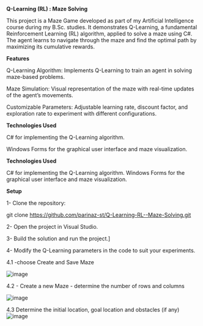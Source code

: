 **Q-Learning (RL) : Maze Solving**

This project is a Maze Game developed as part of my Artificial Intelligence course during my B.Sc. studies.
It demonstrates Q-Learning, a fundamental Reinforcement Learning (RL) algorithm, applied to solve a maze using C#. 
The agent learns to navigate through the maze and find the optimal path by maximizing its cumulative rewards.

__Features__

Q-Learning Algorithm: Implements Q-Learning to train an agent in solving maze-based problems.

Maze Simulation: Visual representation of the maze with real-time updates of the agent’s movements.

Customizable Parameters: Adjustable learning rate, discount factor, and exploration rate to experiment with different configurations.

__Technologies Used__

C# for implementing the Q-Learning algorithm.

Windows Forms for the graphical user interface and maze visualization.

__Technologies Used__

C# for implementing the Q-Learning algorithm.
Windows Forms for the graphical user interface and maze visualization.

**Setup**

1- Clone the repository:

  git clone https://github.com/parinaz-st/Q-Learning-RL--Maze-Solving.git

2- Open the project in Visual Studio.

3- Build the solution and run the project.]

4- Modify the Q-Learning parameters in the code to suit your experiments.

  4.1 -choose Create and Save Maze 

![image](https://github.com/user-attachments/assets/fc8ecb11-b4ec-4a46-a051-f8b2ca5d6a18)

  4.2 - Create a new Maze - determine the number of rows and columns

  ![image](https://github.com/user-attachments/assets/871e96c9-8205-41be-8340-8de6e407a765)

  4.3 Determine the initial location, goal location and obstacles (if any)
  ![image](https://github.com/user-attachments/assets/cb68f944-aea0-4d9b-bbcb-a1b5a8b22061)

  
